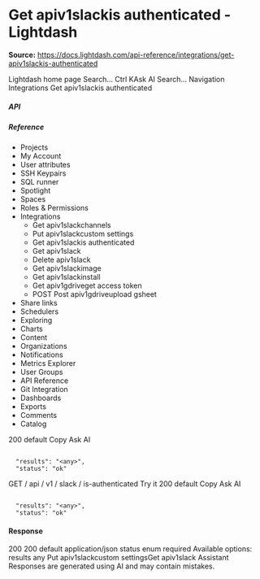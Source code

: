 # Get apiv1slackis authenticated - Lightdash

**Source:** https://docs.lightdash.com/api-reference/integrations/get-apiv1slackis-authenticated

Lightdash home page
Search...
Ctrl KAsk AI
Search...
Navigation
Integrations
Get apiv1slackis authenticated
##### API


##### Reference
  * Projects
  * My Account
  * User attributes
  * SSH Keypairs
  * SQL runner
  * Spotlight
  * Spaces
  * Roles & Permissions
  * Integrations
    * Get apiv1slackchannels
    * Put apiv1slackcustom settings
    * Get apiv1slackis authenticated
    * Get apiv1slack
    * Delete apiv1slack
    * Get apiv1slackimage
    * Get apiv1slackinstall
    * Get apiv1gdriveget access token
    * POST
Post apiv1gdriveupload gsheet
  * Share links
  * Schedulers
  * Exploring
  * Charts
  * Content
  * Organizations
  * Notifications
  * Metrics Explorer
  * User Groups
  * API Reference
  * Git Integration
  * Dashboards
  * Exports
  * Comments
  * Catalog


200
default
Copy
Ask AI
```

  "results": "<any>",
  "status": "ok"

```

GET
/
api
/
v1
/
slack
/
is-authenticated
Try it
200
default
Copy
Ask AI
```

  "results": "<any>",
  "status": "ok"

```

#### Response
200
200 default
application/json
status
enum<string>
required
Available options: 
results
any
Put apiv1slackcustom settingsGet apiv1slack
Assistant
Responses are generated using AI and may contain mistakes.


